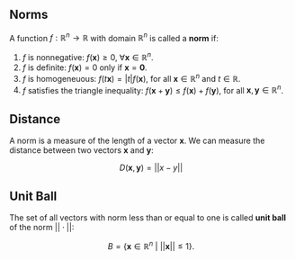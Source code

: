 ## Norms
A function $f: \mathbb{R}^n \rightarrow \mathbb{R}$ with domain $\mathbb{R}^n$ is called a <b>norm</b> if:

1. $f$ is nonnegative: $f(\mathbf{x}) \geq 0$, $\forall \mathbf{x} \in \mathbb{R}^n$.
2. $f$ is definite: $f(\mathbf{x}) = 0$ only if $\mathbf{x} = \mathbf{0}$.
3. $f$ is homogeneuous: $f( t \mathbf{x}) = |t| f(\mathbf{x})$, for all $\mathbf{x} \in \mathbb{R}^n$ and $t \in \mathbb{R}$.
4. $f$ satisfies the triangle inequality: $f(\mathbf{x} + \mathbf{y}) \leq f(\mathbf{x}) + f(\mathbf{y})$, for all $\mathbf{x}, \mathbf{y} \in \mathbb{R}^n$.


## Distance
A norm is a measure of the length of a vector $\mathbf{x}$. We can measure the distance between two vectors $\mathbf{x}$ and $\mathbf{y}$:

$$
D(\mathbf{x}, \mathbf{y}) = ||x - y||
$$

## Unit Ball
The set of all vectors with norm less than or equal to one is called <b>unit ball</b> of the norm $|| \cdot ||$:

$$
B = \left\{ \mathbf{x} \in \mathbb{R}^n \ | \ ||\mathbf{x}|| \leq 1 \right\}.
$$